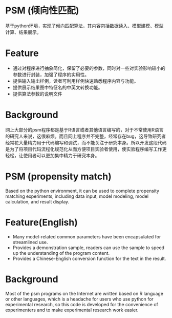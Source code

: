 # PSM (倾向性匹配)
基于python环境，实现了倾向匹配算法，其内容包括数据读入、模型建模、模型计算、结果展示。

Feature
=========================
- 通过对程序进行抽象简化，保留了必要的参数，同时对一些对实验影响较小的参数进行封装，加强了程序的实用性。
- 提供输入输出样例，读者可利用样例快速熟悉程序内容与功能。
- 提供展示结果图中特征名的中英文转换功能。
- 提供算法参数的说明文件

Background
=========================
网上大部分的psm程序都是基于R语言或者其他语言编写的，对于不常使用R语言的研究人来说，这很麻烦。而且网上程序并不完整，经常存在bug，这导致研究者经常花大量精力用于代码编写和调试，而不能关注于研究本身。所以开发这段代码是为了将项目代码流程化规范化从而方便项目实验者使用，使实验程序编写工作更轻松，让使用者可以更加集中精力于研究本身。





# PSM (propensity match)
Based on the python environment, it can be used to complete propensity matching experiments, including data input, model modeling, model calculation, and result display.

Feature(English)
=========================
- Many model-related common parameters have been encapsulated for streamlined use.
- Provides a demonstration sample, readers can use the sample to speed up the understanding of the program content.
- Provides a Chinese-English conversion function for the text in the result.

Background
=========================
Most of the psm programs on the Internet are written based on R language or other languages, which is a headache for users who use python for experimental research, so this code is developed for the convenience of experimenters and to make experimental research work easier.
